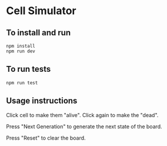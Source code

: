 # Cell Simulator

## To install and run

```
npm install
npm run dev
```

## To run tests

```
npm run test
```

## Usage instructions

Click cell to make them "alive". Click again to make the "dead".

Press "Next Generation" to generate the next state of the board.

Press "Reset" to clear the board.
